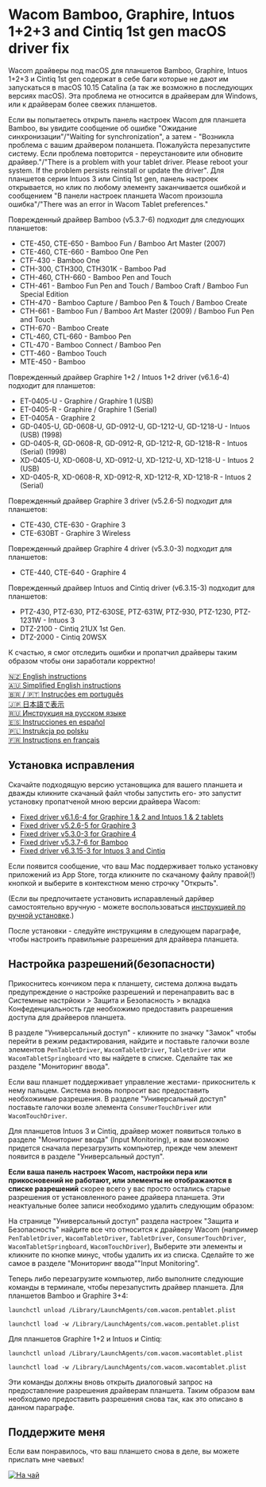 # Wacom Bamboo, Graphire, Intuos 1+2+3 and Cintiq 1st gen macOS driver fix

Wacom драйверы под macOS для планшетов Bamboo, Graphire, Intuos 1+2+3 и Cintiq 1st gen содержат в себе баги которые не 
дают им запускаться в macOS 10.15 Catalina (а так же возможно в последующих версиях macOS). Эта проблема не относится в 
драйверам для Windows, или к драйверам более свежих планшетов.

Если вы попытаетесь открыть панель настроек Wacom для планшета Bamboo, вы увидите сообщение об ошибке 
"Ожидание синхронизации"/"Waiting for synchronization", а затем - "Возникла проблема с вашим драйвером поланшета. 
Пожалуйста перезапустите систему. Если проблема повторится - переустановите или обновите драйвер."/"There is a problem 
with your tablet driver. Please reboot your system. If the problem persists reinstall or update the driver".
Для планшетов серии Intuos 3 или Cintiq 1st gen, панель настроек открывается, но клик по любому элементу заканчивается 
ошибкой и сообщением "В панели настроек планшета Wacom произошла ошибка"/"There was an error in Wacom Tablet preferences."

Поврежденный драйвер Bamboo (v5.3.7-6) подходит для следующих планшетов:

- CTE-450, CTE-650 - Bamboo Fun / Bamboo Art Master (2007)
- CTE-460, CTE-660 - Bamboo One Pen
- CTF-430 - Bamboo One
- CTH-300, CTH300, CTH301K - Bamboo Pad
- CTH-460, CTH-660 - Bamboo Pen and Touch
- CTH-461 - Bamboo Fun Pen and Touch / Bamboo Craft / Bamboo Fun Special Edition
- CTH-470 - Bamboo Capture / Bamboo Pen & Touch / Bamboo Create
- CTH-661 - Bamboo Fun / Bamboo Art Master (2009) / Bamboo Fun Pen and Touch
- CTH-670 - Bamboo Create
- CTL-460, CTL-660 - Bamboo Pen 
- CTL-470 - Bamboo Connect / Bamboo Pen
- CTT-460 - Bamboo Touch
- MTE-450 - Bamboo

Поврежденный драйвер Graphire 1+2 / Intuos 1+2 driver (v6.1.6-4) подходит для планшетов:

- ET-0405-U - Graphire / Graphire 1 (USB)
- ET-0405-R - Graphire / Graphire 1 (Serial)
- ET-0405A - Graphire 2
- GD-0405-U, GD-0608-U, GD-0912-U, GD-1212-U, GD-1218-U - Intuos (USB) (1998)
- GD-0405-R, GD-0608-R, GD-0912-R, GD-1212-R, GD-1218-R - Intuos (Serial) (1998)
- XD-0405-U, XD-0608-U, XD-0912-U, XD-1212-U, XD-1218-U - Intuos 2 (USB)
- XD-0405-R, XD-0608-R, XD-0912-R, XD-1212-R, XD-1218-R - Intuos 2 (Serial)

Поврежденный драйвер Graphire 3 driver (v5.2.6-5) подходит для планшетов:

- CTE-430, CTE-630 - Graphire 3
- CTE-630BT - Graphire 3 Wireless

Поврежденный драйвер Graphire 4 driver (v5.3.0-3) подходит для планшетов:

- CTE-440, CTE-640 - Graphire 4

Поврежденный драйвер Intuos and Cintiq driver (v6.3.15-3) подходит для планшетов:

- PTZ-430, PTZ-630, PTZ-630SE, PTZ-631W, PTZ-930, PTZ-1230, PTZ-1231W - Intuos 3
- DTZ-2100 - Cintiq 21UX 1st Gen.
- DTZ-2000 - Cintiq 20WSX

К счастью, я смог отследить ошибки и пропатчил драйверы таким образом чтобы они заработали корректно!

[🇳🇿 English instructions](Readme.md)   
[🇦🇺 Simplified English instructions](Readme.en-simple.md)   
[🇧🇷 / 🇵🇹 Instruções em português](Readme.pt-BR.md)  
[🇯🇵 日本語で表示](Readme.ja-JP.md)   
[🇷🇺 Инструкция на русском языке](Readme.ru-RU.md)   
[🇪🇸 Instrucciones en español](Readme.es.md)   
[🇵🇱 Instrukcja po polsku](Readme.pl.md)   
[🇫🇷 Instructions en français](Readme.fr-FR.md)   

## Установка исправления

Скачайте подходящую версию установщика для вашего планшета и дважды кликните скачаный файл чтобы запустить его- это запустит установку пропатченой мною версии драйвера Wacom:

- [Fixed driver v6.1.6-4 for Graphire 1 & 2 and Intuos 1 & 2 tablets](https://github.com/thenickdude/wacom-driver-fix/releases/download/patch-9/Install-Wacom-Tablet-6.1.6-4-patched.pkg)
- [Fixed driver v5.2.6-5 for Graphire 3](https://github.com/thenickdude/wacom-driver-fix/releases/download/patch-9/Install-Wacom-Tablet-5.2.6-5-patched.pkg)
- [Fixed driver v5.3.0-3 for Graphire 4](https://github.com/thenickdude/wacom-driver-fix/releases/download/patch-9/Install-Wacom-Tablet-5.3.0-3-patched.pkg)
- [Fixed driver v5.3.7-6 for Bamboo](https://github.com/thenickdude/wacom-driver-fix/releases/download/patch-9/Install-Wacom-Tablet-5.3.7-6-patched.pkg)
- [Fixed driver v6.3.15-3 for Intuos 3 and Cintiq](https://github.com/thenickdude/wacom-driver-fix/releases/download/patch-9/Install-Wacom-Tablet-6.3.15-3-patched.pkg)

Если появится сообщение, что ваш Mac поддерживает только установку приложений из App Store, тогда кликните по скачаному файлу правой(!) кнопкой и выберите в контекстном меню строчку "Открыть".

(Если вы предпочитаете установить испаравленый дарйвер самостоятельно вручную - можете воспользоваться [инструкцией по ручной установке](Readme-manual-installation.md).)

После установки - следуйте инструкциям в следующем параграфе, чтобы настроить правильные разрешения для драйвера планшета.

## Настройка разрешений(безопасности)

Прикоснитесь кончиком пера к планшету, система должна выдать предупреждение о настройке разрешений и перенаправить вас в Системные настрйоки > Защита и Безопасность > вкладка Конфеденциальность где необхожимо предоставить разрешения доступа для драйверов планшета. 

В разделе "Универсальный доступ" - кликните по значку "Замок" чтобы перейти в режим редактирования, найдите и поставьте галочки возле элементов `PenTabletDriver`, `WacomTabletDriver`, `TabletDriver` или `WacomTabletSpringboard` что вы найдете в списке. Сделайте так же разделе "Мониторинг ввода".

Если ваш планшет поддерживает управление жестами- прикоснитель к нему пальцем. Система вновь попросит вас предоставить необхожимые разрешения.
В разделе "Универсальный доступ" поставьте галочки возле элемента `ConsumerTouchDriver` или `WacomTouchDriver`. 

Для планшетов Intuos 3 и Cintiq, драйвер может появиться только в разделе "Мониторинг ввода" (Input Monitoring), и вам возможно придется сначала перезагрузить компьютер, прежде чем элемент появится в разделе "Универсальный доступ".

**Если ваша панель настроек Wacom, настройки пера или прикосновений не работают, или элементы не отображаются в списке разрешений** скорее всего у вас просто остались старые разрешения от установленного ранее драйвера планшета. Эти неактуальные более записи необходимо удалить следующим образом:

На странице "Универсальный доступ" раздела настроек "Защита и Безопасность" найдите все что относится к драйверу Wacom (например `PenTabletDriver`, 
`WacomTabletDriver`, `TabletDriver`,  `ConsumerTouchDriver`, `WacomTabletSpringboard`, `WacomTouchDriver`), Выберите эти элементы и кликните по кнопке минус, чтобы удалить их из списка. Сделайте то же самое в разделе "Мониторинг ввода\""Input Monitoring".

Теперь либо перезагрузите компьютер, либо выполните следующие команды в терминале, чтобы перезапустить драйвер планшета.
Для планшетов Bamboo и Graphire 3+4:

    launchctl unload /Library/LaunchAgents/com.wacom.pentablet.plist

    launchctl load -w /Library/LaunchAgents/com.wacom.pentablet.plist
    
Для планшетов Graphire 1+2 и Intuos и Cintiq:

    launchctl unload /Library/LaunchAgents/com.wacom.wacomtablet.plist

    launchctl load -w /Library/LaunchAgents/com.wacom.wacomtablet.plist

Эти команды должны вновь открыть диалоговый запрос на предоставление разрешения драйверам планшета. Таким образом вам необходимо предоставить разрешения снова так, как это описано в данном параграфе.

## Поддержите меня

Если вам понравилось, что ваш планшето снова в деле, вы можете прислать мне чаевых!

[![На чай](https://www.paypalobjects.com/en_US/i/btn/btn_donateCC_LG.gif)](https://www.paypal.com/cgi-bin/webscr?cmd=_s-xclick&hosted_button_id=CDPRHRDZUDZW4&source=url) 
